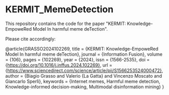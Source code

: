 # KERMIT_MemeDetection

This repository contains the code for the paper "KERMIT: Knowledge-EmpoweRed Model In harmful meme deTection". 

Please cite accordingly:

@article{GRASSO2024102269,
title = {KERMIT: Knowledge-EmpoweRed Model In harmful meme deTection},
journal = {Information Fusion},
volume = {106},
pages = {102269},
year = {2024},
issn = {1566-2535},
doi = {https://doi.org/10.1016/j.inffus.2024.102269},
url = {https://www.sciencedirect.com/science/article/pii/S1566253524000472},
author = {Biagio Grasso and Valerio {La Gatta} and Vincenzo Moscato and Giancarlo Sperlì},
keywords = {Internet memes, Harmful meme detection, Knowledge-informed decision-making, Multimodal disinformation mining}
}
